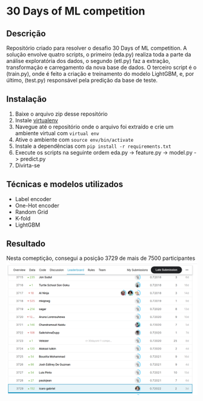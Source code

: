 # 30 Days of ML competition

## Descrição
Repositório criado para resolver o desafio 30 Days of ML competition. A solução envolve quatro scripts, o primeiro (eda.py) realiza toda a parte da análise exploratória dos dados, o segundo (etl.py) faz a extração, transformação e carregamento da nova base de dados. O terceiro script é o (train.py), onde é feito a criação e treinamento do modelo LightGBM, e, por último, (test.py) responsável pela predição da base de teste.

## Instalação
1. Baixe o arquivo zip desse repositório 
2. Instale [virtualenv](https://virtualenv.pypa.io/en/latest/installation.html)
3. Navegue até o repositório onde o arquivo foi extraído e crie um ambiente virtual com `virtual env`
4. Ative o ambiente com `source env/bin/activate`
5. Instale a dependências com `pip install -r requirements.txt`
6. Execute os scripts na seguinte ordem eda.py -> feature.py -> model.py -> predict.py
7. Divirta-se

## Técnicas e modelos utilizados
* Label encoder
* One-Hot encoder
* Random Grid
* K-fold
* LightGBM

## Resultado
Nesta comeptição, consegui a posição 3729 de mais de 7500 participantes
<img src="input/position.png" class="center"> 
